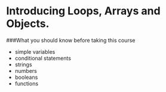 # Introducing Loops, Arrays and Objects. 

###What you should know before taking this course
* simple variables
* conditional statements
* strings
* numbers 
* booleans
* functions


